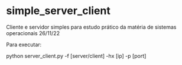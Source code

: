# simple_server_client
Cliente e servidor simples para estudo prático da matéria de sistemas operacionais 26/11/22


Para executar:

python server_client.py -f [server/client] -hx [ip] -p [port]
